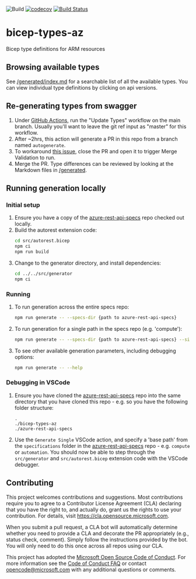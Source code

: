 ![Build](https://github.com/Azure/bicep-types-az/workflows/Build/badge.svg) [![codecov](https://codecov.io/gh/Azure/bicep-types-az/branch/main/graph/badge.svg)](https://codecov.io/gh/Azure/bicep-types-az) [![Build Status](https://dev.azure.com/msazure/One/_apis/build/status/OneBranch/BicepMirror-Types-Az/BicepMirror-Types-Az-Official?repoName=BicepMirror-Types-Az&branchName=main)](https://dev.azure.com/msazure/One/_build/latest?definitionId=179851&repoName=BicepMirror-Types-Az&branchName=main)

# bicep-types-az
Bicep type definitions for ARM resources

## Browsing available types
See [/generated/index.md](./generated/index.md) for a searchable list of all the available types. You can view individual type definitions by clicking on api versions.

## Re-generating types from swagger
1. Under [GitHub Actions](https://github.com/azure/bicep-types-az/actions), run the "Update Types" workflow on the main branch. Usually you'll want to leave the git ref input as "master" for this workflow.
1. After ~2hrs, this action will generate a PR in this repo from a branch named `autogenerate`.
1. To workaround [this issue](https://github.com/peter-evans/create-pull-request/issues/48), close the PR and open it to trigger Merge Validation to run.
1. Merge the PR. Type differences can be reviewed by looking at the Markdown files in [/generated](./generated).

## Running generation locally
### Initial setup
1. Ensure you have a copy of the [azure-rest-api-specs](https://github.com/Azure/azure-rest-api-specs) repo checked out locally.
1. Build the autorest extension code:
    ```sh
    cd src/autorest.bicep
    npm ci
    npm run build
    ```
1. Change to the generator directory, and install dependencies:
    ```sh
    cd ../../src/generator
    npm ci
    ```

### Running
1. To run generation across the entire specs repo:
    ```sh
    npm run generate -- --specs-dir {path to azure-rest-api-specs}
    ```
1. To run generation for a single path in the specs repo (e.g. 'compute'):
    ```sh
    npm run generate -- --specs-dir {path to azure-rest-api-specs} --single-path compute
    ```
1. To see other available generation parameters, including debugging options:
    ```sh
    npm run generate -- --help
    ```

### Debugging in VSCode
1. Ensure you have cloned the [azure-rest-api-specs](https://github.com/Azure/azure-rest-api-specs) repo into the same directory that you have cloned this repo - e.g. so you have the following folder structure:
    ```
    .
    ./bicep-types-az
    ./azure-rest-api-specs
    ```
1. Use the `Generate Single` VSCode action, and specify a 'base path' from the `specifications` folder in the [azure-rest-api-specs](https://github.com/Azure/azure-rest-api-specs) repo - e.g. `compute` or `automation`. You should now be able to step through the `src/generator` and `src/autorest.bicep` extension code with the VSCode debugger.

## Contributing

This project welcomes contributions and suggestions.  Most contributions require you to agree to a
Contributor License Agreement (CLA) declaring that you have the right to, and actually do, grant us
the rights to use your contribution. For details, visit https://cla.opensource.microsoft.com.

When you submit a pull request, a CLA bot will automatically determine whether you need to provide
a CLA and decorate the PR appropriately (e.g., status check, comment). Simply follow the instructions
provided by the bot. You will only need to do this once across all repos using our CLA.

This project has adopted the [Microsoft Open Source Code of Conduct](https://opensource.microsoft.com/codeofconduct/).
For more information see the [Code of Conduct FAQ](https://opensource.microsoft.com/codeofconduct/faq/) or
contact [opencode@microsoft.com](mailto:opencode@microsoft.com) with any additional questions or comments.
